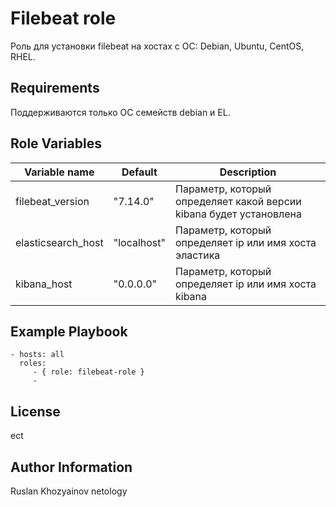 Filebeat role
=========

Роль для установки filebeat на хостах с ОС: Debian, Ubuntu, CentOS, RHEL.

Requirements
------------

Поддерживаются только ОС семейств debian и EL.

Role Variables
--------------

| Variable name | Default | Description |
|-----------------------|----------|-------------------------|
| filebeat_version | "7.14.0" | Параметр, который определяет какой версии kibana будет установленa |
| elasticsearch_host | "localhost" | Параметр, который определяет ip или имя хоста эластика |
| kibana_host | "0.0.0.0" | Параметр, который определяет ip или имя хоста kibana |


Example Playbook
----------------

    - hosts: all
      roles:
         - { role: filebeat-role }
         - 

License
-------

ect

Author Information
------------------

Ruslan Khozyainov netology 
